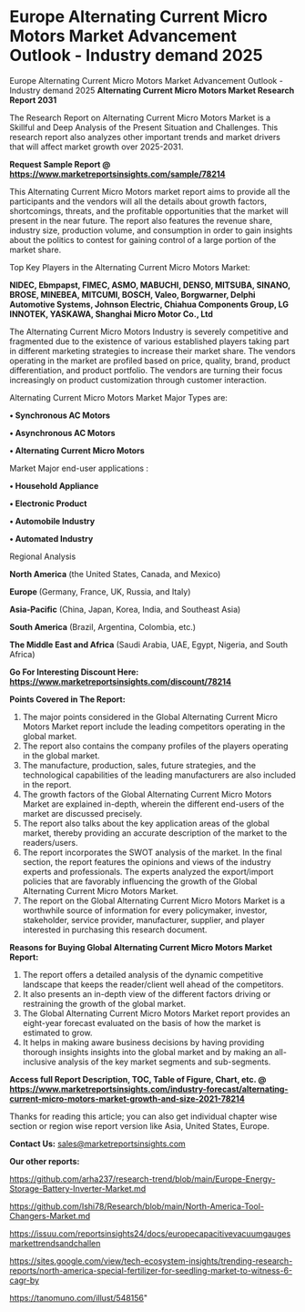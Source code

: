 # Europe Alternating Current Micro Motors Market Advancement Outlook - Industry demand 2025
Europe Alternating Current Micro Motors Market Advancement Outlook - Industry demand 2025
<strong>Alternating Current Micro Motors Market Research Report 2031</strong>

The Research Report on Alternating Current Micro Motors Market is a Skillful and Deep Analysis of the Present Situation and Challenges. This research report also analyzes other important trends and market drivers that will affect market growth over 2025-2031.

<strong>Request Sample Report @ <a href=https://www.marketreportsinsights.com/sample/78214>https://www.marketreportsinsights.com/sample/78214</a></strong>

This Alternating Current Micro Motors market report aims to provide all the participants and the vendors will all the details about growth factors, shortcomings, threats, and the profitable opportunities that the market will present in the near future. The report also features the revenue share, industry size, production volume, and consumption in order to gain insights about the politics to contest for gaining control of a large portion of the market share.

Top Key Players in the Alternating Current Micro Motors Market:

<strong>NIDEC, Ebmpapst, FIMEC, ASMO, MABUCHI, DENSO, MITSUBA, SINANO, BROSE, MINEBEA, MITCUMI, BOSCH, Valeo, Borgwarner, Delphi Automotive Systems, Johnson Electric, Chiahua Components Group, LG INNOTEK, YASKAWA, Shanghai Micro Motor Co., Ltd</strong>

The Alternating Current Micro Motors Industry is severely competitive and fragmented due to the existence of various established players taking part in different marketing strategies to increase their market share. The vendors operating in the market are profiled based on price, quality, brand, product differentiation, and product portfolio. The vendors are turning their focus increasingly on product customization through customer interaction.

Alternating Current Micro Motors Market Major Types are:

<strong>• Synchronous AC Motors

• Asynchronous AC Motors

• Alternating Current Micro Motors</strong>

Market Major end-user applications :

<strong>• Household Appliance

• Electronic Product

• Automobile Industry

• Automated Industry</strong>

Regional Analysis

</u><strong><b>North America</b></strong> (the United States, Canada, and Mexico)

<strong><b>Europe </b></strong>(Germany, France, UK, Russia, and Italy)

<strong><b>Asia-Pacific</b></strong> (China, Japan, Korea, India, and Southeast Asia)

<strong><b>South America</b></strong> (Brazil, Argentina, Colombia, etc.)

<strong><b>The Middle East and Africa</b></strong> (Saudi Arabia, UAE, Egypt, Nigeria, and South Africa)

<strong>Go For Interesting Discount Here: <a href=https://www.marketreportsinsights.com/discount/78214>https://www.marketreportsinsights.com/discount/78214</a></strong>

<strong>Points Covered in The Report:</strong>
<ol>
  <li>The major points considered in the Global Alternating Current Micro Motors Market report include the leading competitors operating in the global market.</li>
  <li>The report also contains the company profiles of the players operating in the global market.</li>
  <li>The manufacture, production, sales, future strategies, and the technological capabilities of the leading manufacturers are also included in the report.</li>
  <li>The growth factors of the Global Alternating Current Micro Motors Market are explained in-depth, wherein the different end-users of the market are discussed precisely.</li>
  <li>The report also talks about the key application areas of the global market, thereby providing an accurate description of the market to the readers/users.</li>
  <li>The report incorporates the SWOT analysis of the market. In the final section, the report features the opinions and views of the industry experts and professionals. The experts analyzed the export/import policies that are favorably influencing the growth of the Global Alternating Current Micro Motors Market.</li>
  <li>The report on the Global Alternating Current Micro Motors Market is a worthwhile source of information for every policymaker, investor, stakeholder, service provider, manufacturer, supplier, and player interested in purchasing this research document.</li>
</ol>
<strong>Reasons for Buying Global Alternating Current Micro Motors Market Report:</strong>

<ol>
  <li>The report offers a detailed analysis of the dynamic competitive landscape that keeps the reader/client well ahead of the competitors.</li>
  <li>It also presents an in-depth view of the different factors driving or restraining the growth of the global market.</li>
  <li>The Global Alternating Current Micro Motors Market report provides an eight-year forecast evaluated on the basis of how the market is estimated to grow.</li>
  <li>It helps in making aware business decisions by having providing thorough insights insights into the global market and by making an all-inclusive analysis of the key market segments and sub-segments.</li>
</ol>
<strong>Access full Report Description, TOC, Table of Figure, Chart, etc. @ <a href=https://www.marketreportsinsights.com/industry-forecast/alternating-current-micro-motors-market-growth-and-size-2021-78214>https://www.marketreportsinsights.com/industry-forecast/alternating-current-micro-motors-market-growth-and-size-2021-78214</a></strong>


Thanks for reading this article; you can also get individual chapter wise section or region wise report version like Asia, United States, Europe.

<strong>Contact Us:</strong>
sales@marketreportsinsights.com

<strong>Our other reports:</strong>

<a href=https://github.com/arha237/research-trend/blob/main/Europe-Energy-Storage-Battery-Inverter-Market.md>https://github.com/arha237/research-trend/blob/main/Europe-Energy-Storage-Battery-Inverter-Market.md</a>

<a href=https://github.com/Ishi78/Research/blob/main/North-America-Tool-Changers-Market.md>https://github.com/Ishi78/Research/blob/main/North-America-Tool-Changers-Market.md</a>

<a href=https://issuu.com/reportsinsights24/docs/europecapacitivevacuumgaugesmarkettrendsandchallen>https://issuu.com/reportsinsights24/docs/europecapacitivevacuumgaugesmarkettrendsandchallen</a>

<a href=https://sites.google.com/view/tech-ecosystem-insights/trending-research-reports/north-america-special-fertilizer-for-seedling-market-to-witness-6-cagr-by>https://sites.google.com/view/tech-ecosystem-insights/trending-research-reports/north-america-special-fertilizer-for-seedling-market-to-witness-6-cagr-by</a>

<a href=https://tanomuno.com/illust/548156>https://tanomuno.com/illust/548156</a>"
